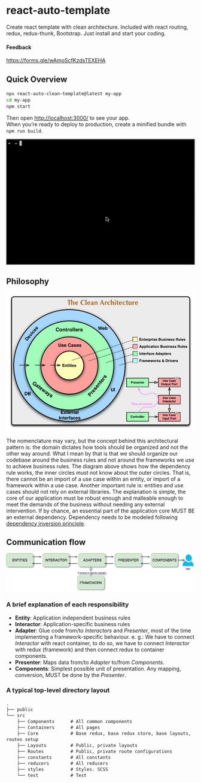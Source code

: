 # react-auto-template

Create react template with clean architecture. Included with react routing, redux, redux-thunk, Bootstrap. Just install and start your coding.

#### Feedback

https://forms.gle/wAmoScfKzdsTEXEHA

## Quick Overview

```sh
npx react-auto-clean-template@latest my-app
cd my-app
npm start
```

Then open [http://localhost:3000/](http://localhost:3000/) to see your app.<br>
When you’re ready to deploy to production, create a minified bundle with `npm run build`.

<p align='center'>
<img src='https://github.com/monzoor/react-auto-clean-template/blob/87b29f73744c88baf65fb03f85812ba15624285b/assets/out.gif' width='600' alt='npm start'>
</p>

## Philosophy

![high-level-diagram](https://github.com/monzoor/react-auto-clean-template/blob/670fd433dddb21b53f9636dc9e4225bf618d59f5/assets/high-level-diagram.jpeg)

The nomenclature may vary, but the concept behind this architectural pattern is: the domain dictates how tools should be organized and not the other way around.
What I mean by that is that we should organize our codebase around the business rules and not around the frameworks we use to achieve business rules.
The diagram above shows how the dependency rule works, the inner circles must not know about the outer circles. That is, there cannot be an import of a use case within an entity, or import of a framework within a use case.
Another important rule is: entities and use cases should not rely on external libraries. The explanation is simple, the core of our application must be robust enough and malleable enough to meet the demands of the business without needing any external intervention.
If by chance, an essential part of the application core MUST BE an external dependency. Dependency needs to be modeled following [dependency inversion principle](https://en.wikipedia.org/wiki/Dependency_inversion_principle).

## Communication flow

![communication-flow-diagram](https://github.com/monzoor/react-auto-clean-template/blob/670fd433dddb21b53f9636dc9e4225bf618d59f5/assets/communication-flow.jpeg)

### A brief explanation of each responsibility

- **Entity**: Application independent business rules
- **Interactor**: Application-specific business rules
- **Adapter**: Glue code from/to _Interactors_ and _Presenter_, most of the time implementing a framework-specific behaviour.
  e. g.: We have to connect _Interactor_ with react container, to do so, we have to connect _Interactor_ with redux (framework) and then connect redux to container components.
- **Presenter**: Maps data from/to _Adapter_ to/from _Components_.
- **Components**: Simplest possible unit of presentation. Any mapping, conversion, MUST be done by the _Presenter_.

### A typical top-level directory layout

    .
    ├── public
    └── src
    	├── Components      # All common components
    	├── Containers      # All pages
    	├── Core            # Base redux, base redux store, base layouts, routes setup
    	├── Layouts         # Public, private layouts
    	├── Routes          # Public, private route configurations
    	├── constants       # All constants
    	├── reducers        # All reducers
    	├── styles          # Styles. SCSS
    	└── test            # Test
